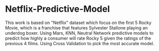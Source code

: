 # Netflix-Predictive-Model
This work is based on "Netflix" dataset which focus on the first 5 Rocky Movie, which is a franchise that features Sylvester Stallone playing an underdog boxer. Using Mars, KNN, Neutral Network predictive models to predict how highly a consumer will rate Rocky 5 given the ratings of the previous 4 films. Using Cross Validation to pick the most accurate model.
